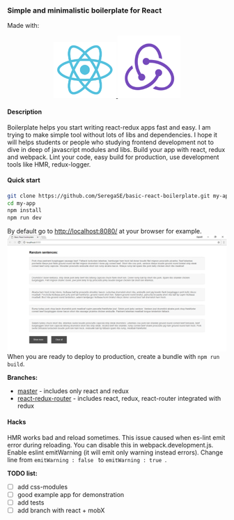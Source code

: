 ### Simple and minimalistic boilerplate for React
Made with:
<p align="center">
  <a href="https://github.com/facebook/react">
    <img alt="react logo" src="https://github.com/SeregaSE/basic-react-boilerplate/blob/master/docs/img/react.svg" width="144">
  </a>
  <a href="https://github.com/reactjs/redux">
      <img alt="redux logo" src="https://github.com/SeregaSE/basic-react-boilerplate/blob/master/docs/img/redux.svg" width="144">
   </a>
</p>

#### Description
Boilerplate helps you start writing react-redux apps fast and easy. I am trying to make simple tool without lots of libs and dependencies. I hope it will helps students or people who studying frontend development not to dive in deep of javascript modules and libs.
Build your app with react, redux and webpack. Lint your code, easy build for production, use development tools like HMR, redux-logger.

#### Quick start
```sh
git clone https://github.com/SeregaSE/basic-react-boilerplate.git my-app
cd my-app
npm install
npm run dev
```
By default go to [http://localhost:8080/](http://localhost:8080/) at your browser for example.
![alt text](https://github.com/SeregaSE/basic-react-boilerplate/blob/master/docs/img/example.png "Example app screenshot")
When you are ready to deploy to production, create a bundle with `npm run build`.

**Branches:**
* [master](https://github.com/SeregaSE/basic-react-boilerplate) - includes only react and redux
* [react-redux-router](https://github.com/SeregaSE/basic-react-boilerplate/tree/feature/react-router-redux) - includes react, redux, react-router integrated with redux

#### Hacks
HMR works bad and reload sometimes. This issue caused when es-lint emit error during reloading. You can disable this in webpack.development.js. Enable eslint emitWarning (it will emit only warning instead errors).
Change line from ```emitWarning : false ``` to ```emitWarning : true ```.

**TODO list:**
- [ ] add css-modules
- [ ] good example app for demonstration
- [ ] add tests
- [ ] add branch with react + mobX